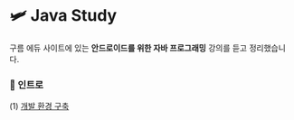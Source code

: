 # 🛩 Java Study

구름 에듀 사이트에 있는 **안드로이드를 위한 자바 프로그래밍** 강의를 듣고 정리했습니다.

### 🥉 인트로
(1) [개발 환경 구축](https://github.com/btiac1129/Java-Study/blob/master/Java%20for%20Android/(1)%20%EA%B0%9C%EB%B0%9C%20%ED%99%98%EA%B2%BD%20%EA%B5%AC%EC%B6%95.md "개발 환경 구축")
